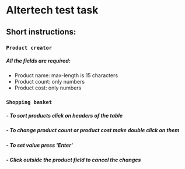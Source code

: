 # Altertech test task
## Short instructions:

### `Product creator`
##### All the fields are required:
* Product name: max-length is 15 characters
* Product count: only numbers
* Product cost: only numbers

### `Shopping basket`
##### - To sort products click on headers of the table
##### - To change product count or product cost make double click on them
##### - To set value press 'Enter'
##### - Click outside the product field to cancel the changes

